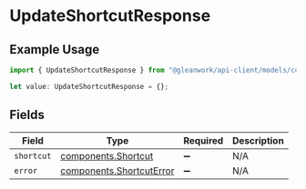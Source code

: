 # UpdateShortcutResponse

## Example Usage

```typescript
import { UpdateShortcutResponse } from "@gleanwork/api-client/models/components";

let value: UpdateShortcutResponse = {};
```

## Fields

| Field                                                                | Type                                                                 | Required                                                             | Description                                                          |
| -------------------------------------------------------------------- | -------------------------------------------------------------------- | -------------------------------------------------------------------- | -------------------------------------------------------------------- |
| `shortcut`                                                           | [components.Shortcut](../../models/components/shortcut.md)           | :heavy_minus_sign:                                                   | N/A                                                                  |
| `error`                                                              | [components.ShortcutError](../../models/components/shortcuterror.md) | :heavy_minus_sign:                                                   | N/A                                                                  |